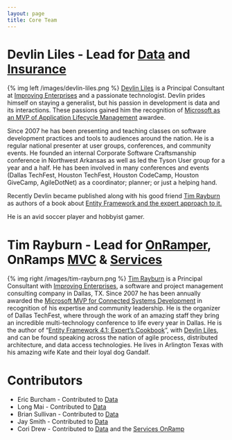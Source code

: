 ```yaml
---
layout: page
title: Core Team
---
```


# Devlin Liles - Lead for [Data] and [Insurance]
{% img left /images/devlin-liles.png %}
[Devlin Liles][devlin] is a Principal Consultant at [Improving Enterprises][improving] and a passionate technologist. Devlin prides himself on staying a generalist, but his passion in development is data and its interactions. These passions gained him the recognition of [Microsoft as an MVP of Application Lifecycle Management][mvp] awardee.

Since 2007 he has been presenting and teaching classes on software development practices and tools to audiences around the nation. He is a regular national presenter at user groups, conferences, and community events. He founded an internal Corporate Software Craftsmanship conference in Northwest Arkansas as well as led the Tyson User group for a year and a half. He has been involved in many conferences and events (Dallas TechFest, Houston TechFest, Houston CodeCamp, Houston GiveCamp, AgileDotNet) as a coordinator; planner; or just a helping hand.

Recently Devlin became published along with his good friend [Tim Rayburn][tim] as authors of a book about [Entity Framework and the expert approach to it.][book]

He is an avid soccer player and hobbyist gamer.


# Tim Rayburn - Lead for [OnRamper], OnRamps [MVC] & [Services]
{% img right /images/tim-rayburn.png %}
[Tim Rayburn][tim] is a Principal Consultant with [Improving Enterprises][improving], a software and project management consulting company in Dallas, TX. Since 2007 he has been annually awarded the [Microsoft MVP for Connected Systems Development][mvp] in recognition of his expertise and community leadership. He is the organizer of Dallas TechFest, where through the work of an amazing staff they bring an incredible multi-technology conference to life every year in Dallas. He is the author of “[Entity Framework 4.1: Expert’s Cookbook][book]”, with [Devlin Liles][devlin], and can be found speaking across the nation of agile process, distributed architecture, and data access technologies. He lives in Arlington Texas with his amazing wife Kate and their loyal dog Gandalf.

# Contributors

* Eric Burcham - Contributed to [Data]
* Long Mai - Contributed to [Data]
* Brian Sullivan - Contributed to [Data]
* Jay Smith - Contributed to [Data]
* Cori Drew - Contributed to [Data] and the [Services OnRamp][Services]

[Data]: 			/projects/data/
[Insurance]:	/projects/insurance/
[OnRamper]:		/projects/onramper/
[Services]:		/projects/onramp-services/
[MVC]:				/projects/onramp-mvc/
[improving]:	http://improvingenterprises.com/
[devlin]:		http://devlinliles.com
[tim]:			http://timrayburn.net
[book]:			http://www.amazon.com/Entity-Framework-4-1-Experts-Cookbook/dp/1849684464/ref=sr_1_1?ie=UTF8&qid=1380942174&sr=8-1&keywords=entity+framework+4.1+experts+cookbook&tag=timraybnet-20
[mvp]:			http://microsoft.com/mvp